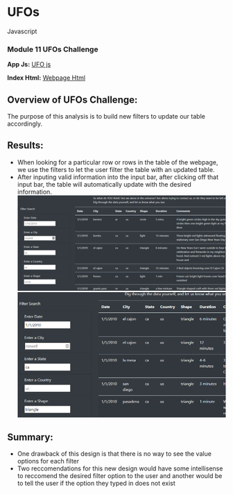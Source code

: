# UFOs
 Javascript

### Module 11 UFOs Challenge 
**App Js:** [UFO js](static/js/app.js)

**Index Html:** [Webpage Html](index.html)

## Overview of UFOs Challenge:
The purpose of this analysis is to build new filters to update our table accordingly.

## Results:
- When looking for a particular row or rows in the table of the webpage, we use the filters to let the user filter the table with an updated table.
- After inputing valid information into the input bar, after clicking off that input bar, the table will automatically update with the desired information.
![Original Table](static/images/filters_original.PNG)
![Changed Table](static/images/filters_changed.PNG)


## Summary:
- One drawback of this design is that there is no way to see the value options for each filter
- Two reccomendations for this new design would have some intellisense to reccomend the desired filter option to the user and another would be to tell the user if the option they typed in does not exist


 

